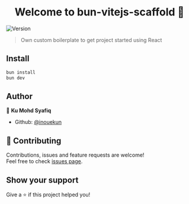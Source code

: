<h1 align="center">Welcome to bun-vitejs-scaffold 👋</h1>
<p>
  <img alt="Version" src="https://img.shields.io/badge/version-0.1.0-blue.svg?cacheSeconds=2592000" />
</p>

> Own custom boilerplate to get project started using React

## Install

```sh
bun install
bun dev
```

## Author

👤 **Ku Mohd Syafiq**

- Github: [@inouekun](https://github.com/inouekun)

## 🤝 Contributing

Contributions, issues and feature requests are welcome!<br />Feel free to check [issues page](https://github.com/inouekun/bun-vitejs-scaffold/issues).

## Show your support

Give a ⭐️ if this project helped you!
